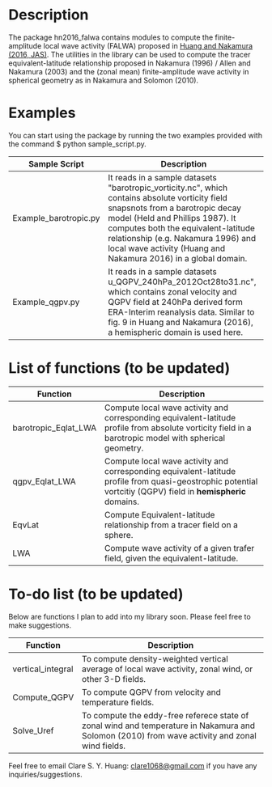 # Description

The package hn2016_falwa contains modules to compute the finite-amplitude local wave activity (FALWA) proposed in [Huang and Nakamura (2016, JAS)](http://dx.doi.org/10.1175/JAS-D-15-0194.1). 
The utilities in the library can be used to compute the tracer equivalent-latitude relationship proposed in Nakamura (1996) / Allen and Nakamura (2003) and the (zonal mean) finite-amplitude wave activity in spherical geometry as in Nakamura and Solomon (2010).

# Examples

You can start using the package by running the two examples provided with the command $ python sample_script.py.

Sample Script | Description
------------ | -------------
Example_barotropic.py | It reads in a sample datasets "barotropic_vorticity.nc", which contains absolute vorticity field snapsnots from a barotropic decay model (Held and Phillips 1987). It computes both the equivalent-latitude relationship (e.g. Nakamura 1996) and local wave activity (Huang and Nakamura 2016) in a global domain.
Example_qgpv.py | It reads in a sample datasets u_QGPV_240hPa_2012Oct28to31.nc", which contains zonal velocity and QGPV field at 240hPa derived form ERA-Interim reanalysis data. Similar to fig. 9 in Huang and Nakamura (2016), a hemispheric domain is used here.

# List of functions (to be updated)

Function | Description
---------| -------------
barotropic_Eqlat_LWA | Compute local wave activity and corresponding equivalent-latitude profile from absolute vorticity field in a barotropic model with spherical geometry.
qgpv_Eqlat_LWA | Compute local wave activity and corresponding equivalent-latitude profile from quasi-geostrophic potential vortcitiy (QGPV) field in **hemispheric** domains.
EqvLat| Compute Equivalent-latitude relationship from a tracer field on a sphere.
LWA| Compute wave activity of a given trafer field, given the equivalent-latitude.

# To-do list (to be updated)

Below are functions I plan to add into my library soon. Please feel free to make suggestions.

Function | Description
---------| -------------
vertical_integral | To compute density-weighted vertical average of local wave activity, zonal wind, or other 3-D fields.
Compute_QGPV | To compute QGPV from velocity and temperature fields.
Solve_Uref| To compute the eddy-free referece state of zonal wind and temperature in Nakamura and Solomon (2010) from wave activity and zonal wind fields.

Feel free to email Clare S. Y. Huang: clare1068@gmail.com if you have any inquiries/suggestions.
